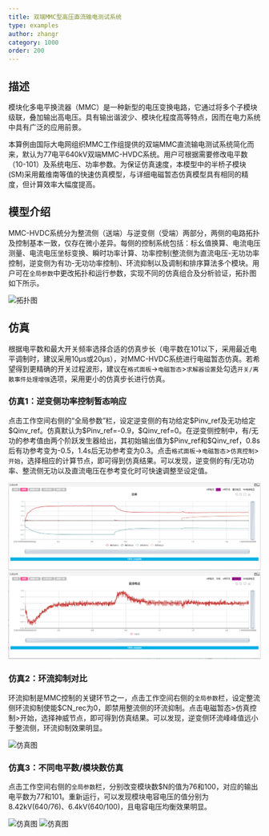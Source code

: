 ```yaml
---
title: 双端MMC型高压直流输电测试系统
type: examples
author: zhangr
category: 1000
order: 200
---
```


## 描述
模块化多电平换流器（MMC）是一种新型的电压变换电路，它通过将多个子模块级联，叠加输出高电压。具有输出谐波少、模块化程度高等特点，因而在电力系统中具有广泛的应用前景。 

本算例由国际大电网组织MMC工作组提供的双端MMC直流输电测试系统简化而来，默认为77电平640kV双端MMC-HVDC系统。用户可根据需要修改电平数（10-101）及系统电压、功率参数。为保证仿真速度，本模型中的半桥子模块(SM)采用戴维南等值的快速仿真模型，与详细电磁暂态仿真模型具有相同的精度，但计算效率大幅度提高。

## 模型介绍

MMC-HVDC系统分为整流侧（送端）与逆变侧（受端）两部分，两侧的电路拓扑及控制基本一致，仅存在微小差异。每侧的控制系统包括：标幺值换算、电流电压测量、电流电压坐标变换、瞬时功率计算、功率控制(整流侧为直流电压-无功功率控制，逆变侧为有功-无功功率控制)、环流抑制以及调制和排序算法多个模块。用户可在`全局参数`中更改拓扑和运行参数，实现不同的仿真组合及分析验证，拓扑图如下所示。

![拓扑图](MMC/M.png)


## 仿真

根据电平数和最大开关频率选择合适的仿真步长（电平数在101以下，采用最近电平调制时，建议采用10μs或20μs），对MMC-HVDC系统进行电磁暂态仿真。若希望得到更精确的开关过程波形，建议在`格式面板`->`电磁暂态`>`求解器设置`处勾选`开关/离散事件处理增强`选项，采用更小的仿真步长进行仿真。

### 仿真1：逆变侧功率控制暂态响应

点击工作空间右侧的“全局参数”栏，设定逆变侧的有功给定\$Pinv\_ref及无功给定\$Qinv\_ref。仿真默认为\$Pinv\_ref=-0.9，\$Qinv\_ref=0。在逆变侧控制中，有/无功的参考值由两个阶跃发生器给出，其初始输出值为\$Pinv\_ref和\$Qinv\_ref，0.8s后有功参考变为-0.5，1.4s后无功参考变为0.3。点击`格式面板`->`电磁暂态`>`仿真控制`>`开始`，选择相应的计算节点，即可得到仿真结果。可以发现，逆变侧的有/无功功率、整流侧无功以及直流电压在参考变化时可快速调整至设定值。

![仿真图](MMC/M1.png)
![仿真图](MMC/M2.png)

### 仿真2：环流抑制对比

环流抑制是MMC控制的关键环节之一，点击工作空间右侧的`全局参数`栏，设定整流侧环流抑制使能$CN_rec为0，即禁用整流侧的环流抑制。点击电磁暂态>仿真控制>开始，选择神威节点，即可得到仿真结果。可以发现，逆变侧环流峰峰值远小于整流侧，环流抑制效果明显。

![仿真图](MMC/M3.png)

### 仿真3：不同电平数/模块数仿真

点击工作空间右侧的`全局参数`栏，分别改变模块数$N的值为76和100，对应的输出电平数为77和101。重新运行，可以发现模块电容电压的值分别为8.42kV(640/76)、6.4kV(640/100)，且电容电压均衡效果明显。

![仿真图](MMC/M4.png)
![仿真图](MMC/M5.png)